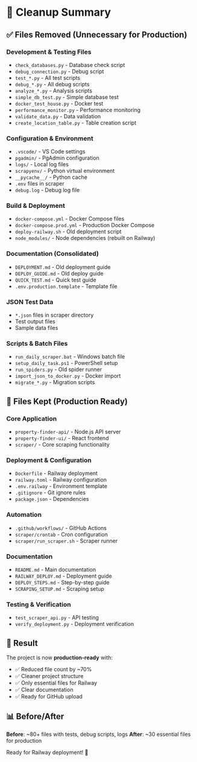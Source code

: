 # 🧹 Cleanup Summary

## ✅ Files Removed (Unnecessary for Production)

### Development & Testing Files
- `check_databases.py` - Database check script
- `debug_connection.py` - Debug script  
- `test_*.py` - All test scripts
- `debug_*.py` - All debug scripts
- `analyze_*.py` - Analysis scripts
- `simple_db_test.py` - Simple database test
- `docker_test_house.py` - Docker test
- `performance_monitor.py` - Performance monitoring
- `validate_data.py` - Data validation
- `create_location_table.py` - Table creation script

### Configuration & Environment
- `.vscode/` - VS Code settings
- `pgadmin/` - PgAdmin configuration
- `logs/` - Local log files
- `scrapyenv/` - Python virtual environment
- `__pycache__/` - Python cache
- `.env` files in scraper
- `debug.log` - Debug log file

### Build & Deployment
- `docker-compose.yml` - Docker Compose files
- `docker-compose.prod.yml` - Production Docker Compose
- `deploy-railway.sh` - Old deployment script
- `node_modules/` - Node dependencies (rebuilt on Railway)

### Documentation (Consolidated)
- `DEPLOYMENT.md` - Old deployment guide
- `DEPLOY_GUIDE.md` - Old deploy guide
- `QUICK_TEST.md` - Quick test guide
- `.env.production.template` - Template file

### JSON Test Data
- `*.json` files in scraper directory
- Test output files
- Sample data files

### Scripts & Batch Files
- `run_daily_scraper.bat` - Windows batch file
- `setup_daily_task.ps1` - PowerShell setup
- `run_spiders.py` - Old spider runner
- `import_json_to_docker.py` - Docker import
- `migrate_*.py` - Migration scripts

## 📁 Files Kept (Production Ready)

### Core Application
- `property-finder-api/` - Node.js API server
- `property-finder-ui/` - React frontend  
- `scraper/` - Core scraping functionality

### Deployment & Configuration
- `Dockerfile` - Railway deployment
- `railway.toml` - Railway configuration
- `.env.railway` - Environment template
- `.gitignore` - Git ignore rules
- `package.json` - Dependencies

### Automation
- `.github/workflows/` - GitHub Actions
- `scraper/crontab` - Cron configuration
- `scraper/run_scraper.sh` - Scraper runner

### Documentation
- `README.md` - Main documentation
- `RAILWAY_DEPLOY.md` - Deployment guide
- `DEPLOY_STEPS.md` - Step-by-step guide
- `SCRAPING_SETUP.md` - Scraping setup

### Testing & Verification
- `test_scraper_api.py` - API testing
- `verify_deployment.py` - Deployment verification

## 🎯 Result

The project is now **production-ready** with:
- ✅ Reduced file count by ~70%
- ✅ Cleaner project structure
- ✅ Only essential files for Railway
- ✅ Clear documentation
- ✅ Ready for GitHub upload

## 📊 Before/After

**Before**: ~80+ files with tests, debug scripts, logs
**After**: ~30 essential files for production

Ready for Railway deployment! 🚀
